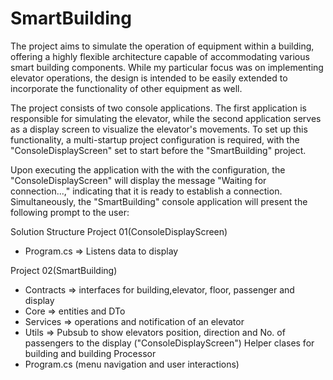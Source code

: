 # SmartBuilding

The project aims to simulate the operation of equipment within a building, 
offering a highly flexible architecture capable of accommodating various 
smart building components. While my particular focus was on implementing 
elevator operations, the design is intended to be easily extended to 
incorporate the functionality of other equipment as well.


The project consists of two console applications. The first application is 
responsible for simulating the elevator, while the second application 
serves as a display screen to visualize the elevator's movements. 
To set up this functionality, a multi-startup project configuration 
is required, with the "ConsoleDisplayScreen" set to start 
before the "SmartBuilding" project.


Upon executing the application with the with the configuration, the 
"ConsoleDisplayScreen" will display the message "Waiting for connection...," 
indicating that it is ready to establish a connection. Simultaneously, 
the "SmartBuilding" console application will present the following prompt 
to the user:


Solution Structure
Project 01(ConsoleDisplayScreen)
 - Program.cs => Listens data to display
 
Project 02(SmartBuilding)
- Contracts  => interfaces for building,elevator, floor, passenger and display
- Core       => entities and DTo
- Services   => operations and notification of an elevator
- Utils      => Pubsub to show elevators position, direction and No. of passengers to the display ("ConsoleDisplayScreen")
                Helper clases for building and building Processor 
- Program.cs (menu navigation and user interactions)